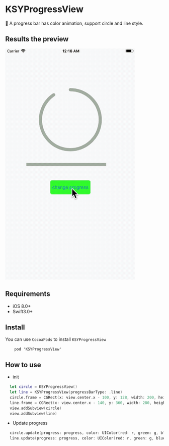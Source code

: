 # KSYProgressView
🚀 A progress bar has color animation, support circle and line style.

## Results the preview
  <img src="gif demo.gif" alt="demo preview" />
  
## Requirements

- iOS 8.0+ 
- Swift3.0+

## Install
You can use `CocoaPods` to install `KSYProgressView`

```
    pod 'KSYProgressView'
```

## How to use

* init
```Swift
  let circle = KSYProgressView()
  let line = KSYProgressView(progressBarType: .line)
  circle.frame = CGRect(x: view.center.x - 100, y: 128, width: 200, height: 200)
  line.frame = CGRect(x: view.center.x - 140, y: 360, width: 280, height: 20)
  view.addSubview(circle)
  view.addSubview(line)
```

* Update progress
``` Swift
  circle.update(progress: progress, color: UIColor(red: r, green: g, blue: b, alpha: 1), animated: true)
  line.update(progress: progress, color: UIColor(red: r, green: g, blue: b, alpha: 1), animated: true)
```
